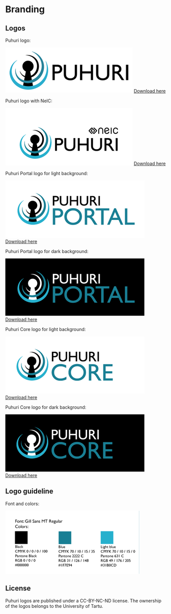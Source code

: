 # Branding

## Logos

Puhuri logo:

![Puhuri logo](assets/Puhuri_logo-transp_bg.png)
[Download here](https://puhuri.neic.no/assets/Puhuri_logo-transp_bg.png)

Puhuri logo with NeIC:

![Puhuri logo](assets/Puhuri_neic_original_transparent-back.png)
[Download here](https://puhuri.neic.no/assets/Puhuri_neic_original_transparent-back.png)

Puhuri Portal logo for light background:

![Portal Dark](assets/Puhuri_Portal_black.png)
[Download here](https://puhuri.neic.no/assets/Puhuri_Portal_black.png)

Puhuri Portal logo for dark background:

![Portal Dark](assets/Puhuri_Portal_white_example.png)
[Download here](https://puhuri.neic.no/assets/Puhuri_Portal_white.png)

Puhuri Core logo for light background:

![Portal Dark](assets/Puhuri_Core_black.png)
[Download here](https://puhuri.neic.no/assets/Puhuri_Core_black.png)

Puhuri Core logo for dark background:

![Portal Dark](assets/Puhuri_Core_white_example.png)
[Download here](https://puhuri.neic.no/assets/Puhuri_Core_white.png)


## Logo guideline

Font and colors:

![Logo](assets/Puhuri_logo_user_guide-01.png)

## License

Puhuri logos are published under a CC-BY-NC-ND license. The ownership of the logos belongs to the University of Tartu.
